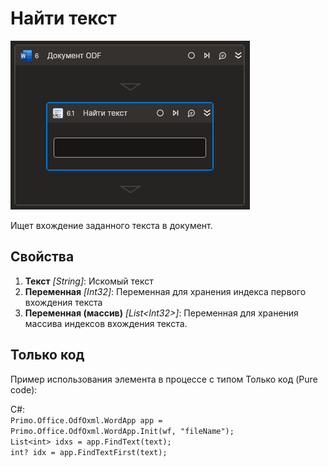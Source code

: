 # Найти текст

![](../../../../resources/activities/basic/odf/document/cropped-findtext.png)

Ищет вхождение заданного текста в документ.

## Свойства

1. **Текст** *[String]*: Искомый текст
2. **Переменная** *[Int32]*: Переменная для хранения индекса первого вхождения текста
3. **Переменная (массив)** *[List\<Int32>]*: Переменная для хранения массива индексов вхождения текста.

## Только код
Пример использования элемента в процессе с типом Только код (Pure code):

C#:  
`Primo.Office.OdfOxml.WordApp app = Primo.Office.OdfOxml.WordApp.Init(wf, "fileName");`  
`List<int> idxs = app.FindText(text);`  
`int? idx = app.FindTextFirst(text);`
